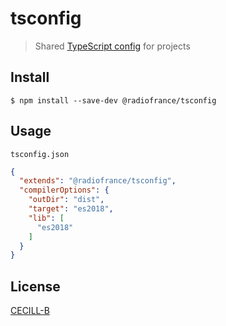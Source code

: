 # tsconfig

> Shared [TypeScript config](https://www.typescriptlang.org/docs/handbook/tsconfig-json.html) for projects


## Install

```
$ npm install --save-dev @radiofrance/tsconfig
```


## Usage

`tsconfig.json`

```json
{
  "extends": "@radiofrance/tsconfig",
  "compilerOptions": {
    "outDir": "dist",
    "target": "es2018",
    "lib": [
      "es2018"
    ]
  }
}
```


## License

[CECILL-B](https://spdx.org/licenses/CECILL-B.html)
